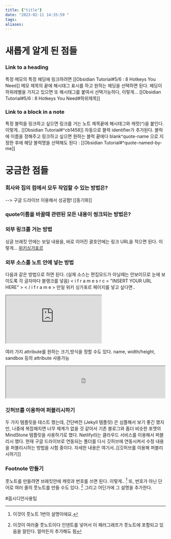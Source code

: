 ```yaml
---
title: {"title"}
date: "2023-02-11 14:35:59 "
tags: 
aliases:
---
```


# 새롭게 알게 된 점들

### Link to a heading
특정 메모의 특정 헤딩에 링크하려면 [[Obsidian Tutorial#5/6 : 8 Hotkeys You Need]]  메모 제목의 끝에 해시태그 표시를 하고 원하는 헤딩을 선택하면 된다. 
헤딩이 하위레벨을 가지고 있으면 또 해시태그를 붙여서 선택가능하다, 이렇게...
[[Obsidian Tutorial#5/6 : 8 Hotkeys You Need#하위제목]]


### Link to a block in a note
특정 블럭을 링크하고 싶으면 링크를 거는 노트 제목끝에 해시태그와 캐럿(^)을 붙인다. 이렇게..
[[Obsidian Tutorial#^cb1458]]
자동으로 블럭 identifier가 추가된다.
블럭에 이름을 정해주고 링크하고 싶으면 원하는 블럭 끝에다 blank^quote-name 으로 지정한 후에 해당 블럭명을 선택해도 된다 : [[Obsidian Tutorial#^quote-named-by-me]]





# 궁금한 점들

### 회사와 집의 컴에서 모두 작업할 수 있는 방법은?
--> 구글 드라이브 이용해서 성공함! [[동기화]]

### quote이름을 바꿀때 관련된 모든 내용이 씽크되는 방법은?

### 외부 링크를 거는 방법
싱글 브래킷 안에는 보일 내용을, 바로 이어진 괄호안에는 링크 URL을 적으면 된다.
이렇게... [위키싱가포르](https://ko.wikipedia.org/wiki/%EC%8B%B1%EA%B0%80%ED%8F%AC%EB%A5%B4)

### 외부 소스를 노트 안에 넣는 방법
다음과 같은 방법으로 하면 된다.  (실제 소스는 편집모드가 아닐때는 안보이므로 눈에 보이도록 각 글자마다 블랭크를 넣음)
< i f r a m e   s r c = "INSERT YOUR URL HERE" > < / i f r a m e >
만일 위키 싱가포르 페이지를 넣고 싶다면..
<iframe src="https://ko.wikipedia.org/wiki/%EC%8B%B1%EA%B0%80%ED%8F%AC%EB%A5%B4"></iframe>

여러 가지 attribute를 원하는 크기,방식을 정할 수도 있다.
name, width/height, sandbox 등의 attribute 사용가능
<iframe src="https://ko.wikipedia.org/wiki/%EC%8B%B1%EA%B0%80%ED%8F%AC%EB%A5%B4" name="싱가포르" width="500px" height="100px" sandbox="allow-presentation"></iframe>


### 깃허브를 이용하여 퍼블리시하기
두 가지 템플릿을 테스트 했는데, 간단버전 (Jekyll 템플릿) 은 심플해서 보기 좋긴 했지만, 나중에 복잡해지면 너무 체계가 없을 것 같아서 기존 블로그와 좀더 비슷한 포맷의 MindStone 템플릿을 사용하기로 했다.
Netlify라는 클라우드 서비스를 이용해서 퍼블리시 했다. 
현재 구글 드라이브로 연동되는 폴더를 다시 깃허브에 연동시켜서 수정 내용을 퍼블리시하는 방법을 시험 중이다.
자세한 내용은 여기서..[[깃허브를 이용해 퍼블리시하기]]


### Footnote 만들기
풋노트를 만들려면 브래킷안에 캐럿과 번호를 쓰면 된다.  이렇게.. [^1]
또, 번호가 아닌 단어로 여러 줄의 풋노트를 만들 수도 있다. [^bignote]
그리고 어딘가에 그 설명을 추가한다.

[^1]: 이것이 풋노트 1번의 설명이에요.
[^bignote]: 이것이 여러줄 풋노트이다
   인덴트를 넣어서 이 패러그래프가 풋노트에 포함되고 있음을 알린다.
   얼마든지 추가해도 됨


#옵시디언사용팁 